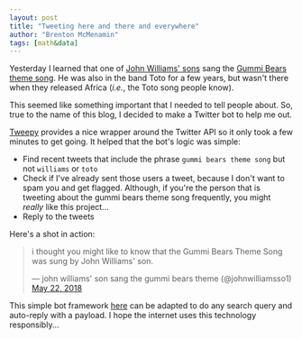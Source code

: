 ```yaml
---
layout: post
title: "Tweeting here and there and everywhere"
author: "Brenton McMenamin"
tags: [math&data]
---
```


Yesterday I learned that one of [John Williams' sons](https://en.wikipedia.org/wiki/Joseph_Williams_(musician)) sang the [Gummi Bears theme song](https://www.youtube.com/watch?v=BRTSZZgCUik). He was also in the band Toto for a few years, but wasn't there when they released Africa (*i.e.*, the Toto song people know).

This seemed like something important that I needed to tell people about. So, true to the name of this blog, I decided to make a Twitter bot to help me out.

[Tweepy](http://www.tweepy.org/) provides a nice wrapper around the Twitter API so it only took a few minutes to get going. It helped that the bot's logic was simple:
* Find recent tweets that include the phrase `gummi bears theme song` but not `williams` or `toto`
* Check if I've already sent those users a tweet, because I don't want to spam you and get flagged. Although, if you're the person that is tweeting about the gummi bears theme song frequently, you might *really* like this project...
* Reply to the tweets

Here's a shot in action:

<blockquote class="twitter-tweet tw-align-center" data-lang="en"><p lang="en" dir="ltr">i thought you might like to know that the Gummi Bears Theme Song was sung by John Williams&#39; son.</p>&mdash; john williams&#39; son sang the gummi bears theme (@johnwilliamsso1) <a href="https://twitter.com/johnwilliamsso1/status/998763992465199104?ref_src=twsrc%5Etfw">May 22, 2018</a></blockquote>
<script async src="https://platform.twitter.com/widgets.js" charset="utf-8"></script>

This simple bot framework [here](https://github.com/bmcmenamin/sundries/tree/master/gummibot) can be adapted to do any search query and auto-reply with a payload. I hope the internet uses this technology responsibly...